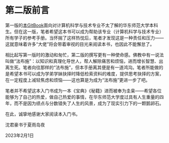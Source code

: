 # 第二版前言

第一版的[本GitBook](https://jhshen.gitbook.io/csfornew/)面向对计算机科学与技术专业不太了解的华东师范大学本科生。但在这一版，笔者希望这本书可以成为帮助该专业（计算机科学与技术专业）所有学子的参考手册。当怀揣了这样热忱后，笔者才发现这是一种责任和压力——这就意味着许多“大佬”将会带着审视的目光来阅读本书，也因此不能懈怠了。

相比起写第一版时的激动和匆忙，第二版的撰写更有一种使命感。佛教中有一说法叫做“法布施”：以知识和真理化导世人，帮人解除痛苦和烦恼，进而增长智慧、出离生死。笔者向往那样的“法布施”，但本手册离其便是有一道鸿沟。笔者所能做的是希望本书可以成为学弟学妹抉择时降低检索资料的难度，提供思考抉择的方案，在一定程度上减轻焦虑和烦恼——这也算是为成为“法布施”更进一步了吧。

笔者并不希望这本入门书成为一本《宝典》《秘籍》进而被奉为圭臬——希望各位能够为了自己的热爱，做自己热爱的事情，在华东师范大学度过具有人生重量的四年，而不是因为绩点与分数错失了人生的风景，成为了现实引力下的一颗鹅卵石。

在此，诚挚地感谢大家阅读本入门书。



沈君豪书于夏雨岛夜

2023年2月1日

